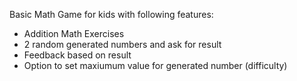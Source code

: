 Basic Math Game for kids with following features:

- Addition Math Exercises
- 2 random generated numbers and ask for result
- Feedback based on result
- Option to set maxiumum value for generated number (difficulty)
